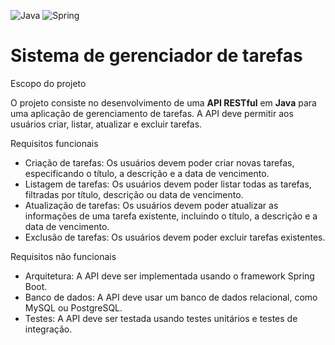 ![Java](https://img.shields.io/badge/java-%23ED8B00.svg?style=for-the-badge&logo=openjdk&logoColor=white) ![Spring](https://img.shields.io/badge/spring-%236DB33F.svg?style=for-the-badge&logo=spring&logoColor=white) 

# Sistema de gerenciador de tarefas

Escopo do projeto

O projeto consiste no desenvolvimento de uma **API RESTful** em **Java** para uma aplicação de gerenciamento de tarefas. A API deve permitir aos usuários criar, listar, atualizar e excluir tarefas.

Requisitos funcionais

- Criação de tarefas: Os usuários devem poder criar novas tarefas, especificando o título, a descrição e a data de vencimento.
- Listagem de tarefas: Os usuários devem poder listar todas as tarefas, filtradas por título, descrição ou data de vencimento.
- Atualização de tarefas: Os usuários devem poder atualizar as informações de uma tarefa existente, incluindo o título, a descrição e a data de vencimento.
- Exclusão de tarefas: Os usuários devem poder excluir tarefas existentes.

Requisitos não funcionais

- Arquitetura: A API deve ser implementada usando o framework Spring Boot.
- Banco de dados: A API deve usar um banco de dados relacional, como MySQL ou PostgreSQL.
- Testes: A API deve ser testada usando testes unitários e testes de integração.

